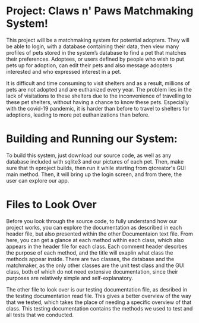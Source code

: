 # Project: Claws n' Paws Matchmaking System!

This project will be a matchmaking system for potential adopters. They will be able to login, 
with a database containing their data, then view many profiles of pets stored in the
system’s database to find a pet that matches their preferences. Adoptees, or users defined by 
people who wish to put pets up for adoption, can edit their pets and also message adopters 
interested and who expressed interest in a pet.

It is difficult and time consuming to visit shelters and as a result, millions of pets are
not adopted and are euthanized every year. The problem lies in the lack of visitations to 
these shelters due to the inconvenience of travelling to these pet shelters, without having
a chance to know these pets. Especially with the covid-19 pandemic, it is harder than before to
travel to shelters for adoptions, leading to more pet euthanizations than before. 

# Building and Running our System:
To build this system, just download our source code, as well as any database included with 
sqlite3 and our pictures of each pet. Then, make sure that th eproject builds, then run it 
while starting from qtcreator's GUI main method. Then, it will bring up the login screen,
and from there, the user can explore our app. 

# Files to Look Over
Before you look through the source code, to fully understand how our project works, you can
explore the documentation as described in each header file, but also presented within the 
other Documentaion text file. From here, you can get a glance at each method within each class,
which also appears in the header file for each class. Each comment header descrbes the purpose 
of each method, and the title will exaplin what class the methods appear inside. There are two
classes, the database and the matchmaker, as the only other classes are the unit test class 
and the GUI class, both of which do not need extensive documentation, since their purposes are 
relatively simple and self-explanatory. 

The other file to look over is our testing documentation file, as desribed in the testing 
documentation read file. This gives a better overview of the way that we tested, which takes
the place of needing a specific overview of that class. This testing documentation contains 
the methods  we used to test and all tests that we conducted. 
